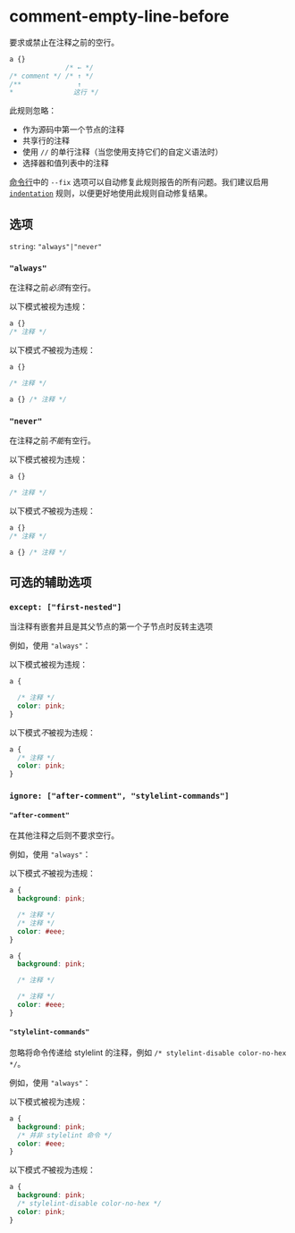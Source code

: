 # comment-empty-line-before

要求或禁止在注释之前的空行。

```css
a {}
              /* ← */
/* comment */ /* ↑ */
/**              ↑
*               这行 */
```

此规则忽略：

-   作为源码中第一个节点的注释
-   共享行的注释
-   使用 `//` 的单行注释（当您使用支持它们的自定义语法时）
-   选择器和值列表中的注释

[命令行](../../../docs/user-guide/cli.md#自动修复错误)中的 `--fix` 选项可以自动修复此规则报告的所有问题。我们建议启用 [`indentation`](../indentation/README.md) 规则，以便更好地使用此规则自动修复结果。

## 选项

`string`: `"always"|"never"`

### `"always"`

在注释之前*必须*有空行。

以下模式被视为违规：

```css
a {}
/* 注释 */
```

以下模式*不*被视为违规：

```css
a {}

/* 注释 */
```

```css
a {} /* 注释 */
```

### `"never"`

在注释之前*不能*有空行。

以下模式被视为违规：

```css
a {}

/* 注释 */
```

以下模式*不*被视为违规：

```css
a {}
/* 注释 */
```

```css
a {} /* 注释 */
```

## 可选的辅助选项

### `except: ["first-nested"]`

当注释有嵌套并且是其父节点的第一个子节点时反转主选项

例如，使用 `"always"`：

以下模式被视为违规：

```css
a {

  /* 注释 */
  color: pink;
}
```

以下模式*不*被视为违规：

```css
a {
  /* 注释 */
  color: pink;
}
```

### `ignore: ["after-comment", "stylelint-commands"]`

#### `"after-comment"`

在其他注释之后则不要求空行。

例如，使用 `"always"`：

以下模式*不*被视为违规：

```css
a {
  background: pink;

  /* 注释 */
  /* 注释 */
  color: #eee;
}
```

```css
a {
  background: pink;

  /* 注释 */

  /* 注释 */
  color: #eee;
}
```

#### `"stylelint-commands"`

忽略将命令传递给 stylelint 的注释，例如 `/* stylelint-disable color-no-hex */`。

例如，使用 `"always"`：

以下模式被视为违规：

```css
a {
  background: pink;
  /* 并非 stylelint 命令 */
  color: #eee;
}
```

以下模式*不*被视为违规：

```css
a {
  background: pink;
  /* stylelint-disable color-no-hex */
  color: pink;
}
```
